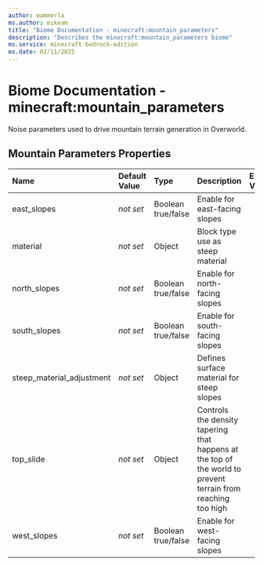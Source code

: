 ```yaml
---
author: mammerla
ms.author: mikeam
title: "Biome Documentation - minecraft:mountain_parameters"
description: "Describes the minecraft:mountain_parameters biome"
ms.service: minecraft-bedrock-edition
ms.date: 02/11/2025 
---
```


# Biome Documentation - minecraft:mountain_parameters

Noise parameters used to drive mountain terrain generation in Overworld.


## Mountain Parameters Properties

|Name       |Default Value |Type |Description |Example Values |
|:----------|:-------------|:----|:-----------|:------------- |
| east_slopes | *not set* | Boolean true/false | Enable for east-facing slopes |  | 
| material | *not set* | Object | Block type use as steep material |  | 
| north_slopes | *not set* | Boolean true/false | Enable for north-facing slopes |  | 
| south_slopes | *not set* | Boolean true/false | Enable for south-facing slopes |  | 
| steep_material_adjustment | *not set* | Object | Defines surface material for steep slopes |  | 
| top_slide | *not set* | Object | Controls the density tapering that happens at the top of the world to prevent terrain from reaching too high |  | 
| west_slopes | *not set* | Boolean true/false | Enable for west-facing slopes |  | 